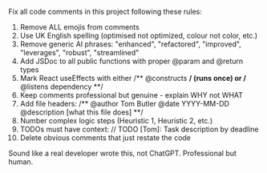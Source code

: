 Fix all code comments in this project following these rules:

1. Remove ALL emojis from comments
2. Use UK English spelling (optimised not optimized, colour not color, etc.)
3. Remove generic AI phrases: "enhanced", "refactored", "improved", "leverages", "robust", "streamlined"
4. Add JSDoc to all public functions with proper @param and @return types
5. Mark React useEffects with either /** @constructs **/ (runs once) or /** @listens dependency **/
6. Keep comments professional but genuine - explain WHY not WHAT
7. Add file headers: /** @author Tom Butler @date YYYY-MM-DD @description [what this file does] **/
8. Number complex logic steps (Heuristic 1, Heuristic 2, etc.)
9. TODOs must have context: // TODO [Tom]: Task description by deadline
10. Delete obvious comments that just restate the code

Sound like a real developer wrote this, not ChatGPT. Professional but human.
```
